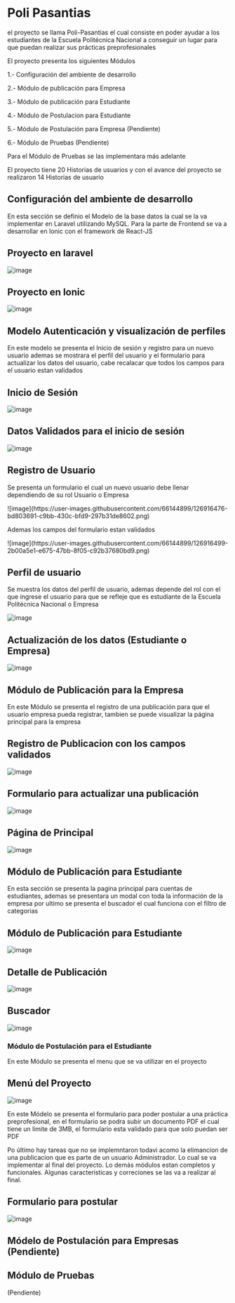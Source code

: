 # Poli Pasantias

<p> el proyecto se llama Poli-Pasantias el cual consiste en poder ayudar a los estudiantes de la Escuela Politécnica Nacional a conseguir un lugar para que puedan realizar sus prácticas preprofesionales</p>

<p>El proyecto presenta los siguientes Módulos</p>

<p> 1.- Configuración del ambiente de desarrollo </p>
<p> 2.- Módulo de publicación para Empresa </p>
<p> 3.- Módulo de publicación para Estudiante </p>
<p> 4.- Módulo de Postulacion para Estudiante </p>
<p> 5.- Módulo de Postulación para Empresa (Pendiente)
<p> 6.- Módulo de Pruebas (Pendiente)
<p> Para el Módulo de Pruebas se las implementara más adelante</p>
<p> El proyecto tiene 20 Historias de usuarios y con el avance del proyecto se realizaron 14 Historias de usuario</p>

## Configuración del ambiente de desarrollo
<p> En esta sección se definio el Modelo de la base datos la cual se la va implementar en Laravel utilizando MySQL. Para la parte de Frontend se va a desarrollar en Ionic con el framework de React-JS </p>

## Proyecto en laravel
![image](https://user-images.githubusercontent.com/66144899/126916222-ba459b98-adb4-4ae2-884e-0b9db33fa09b.png)

## Proyecto en Ionic
![image](https://user-images.githubusercontent.com/66144899/126916230-4a2c4e4f-c431-48b2-be59-9bc6745985d5.png)

## Modelo Autenticación y visualización de perfiles
<p> En este modelo se presenta el Inicio de sesión y registro para un nuevo usuario ademas se mostrara el perfil del usuario y el formulario para actualizar los datos del usuario, cabe recalacar que todos los campos para el usuario estan validados</p>

## Inicio de Sesión
![image](https://user-images.githubusercontent.com/66144899/126916408-d4a8fee7-5005-4988-9ee1-1d9ca372464f.png)

## Datos Validados para el inicio de sesión
![image](https://user-images.githubusercontent.com/66144899/126916436-e1579ba9-09e6-4400-9cf0-d5e13c626d7b.png)

## Registro de Usuario
<p> Se presenta un formulario el cual un nuevo usuario debe llenar dependiendo de su rol Usuario o Empresa</p>
![image](https://user-images.githubusercontent.com/66144899/126916476-bd803691-c9bb-430c-bfd9-297b31de8602.png)

<p> Ademas los campos del formulario estan validados </p>
![image](https://user-images.githubusercontent.com/66144899/126916499-2b00a5e1-e675-47bb-8f05-c92b37680bd9.png)

## Perfil de usuario
<p>Se muestra los datos del perfil de usuario, ademas depende del rol con el que ingrese el usuario para que se refleje que es estudiante de la Escuela Politécnica Nacional o Empresa</p>

![image](https://user-images.githubusercontent.com/66144899/126916565-d2ab2cbe-4829-4fc2-8b56-670ec38357bc.png)

## Actualización de los datos (Estudiante o Empresa)
![image](https://user-images.githubusercontent.com/66144899/126916590-37fcd3f7-8389-44d5-941f-5618ddf23b83.png)

## Módulo de Publicación para la Empresa
<p> En este Módulo se presenta el registro de una publicación para que el usuario empresa pueda registrar, tambien se puede visualizar la página principal para la empresa </p>

## Registro de Publicacion con los campos validados
![image](https://user-images.githubusercontent.com/66144899/126916709-60ecd7b7-9c73-4207-b5d7-6e58085f255e.png)

## Formulario para actualizar una publicación
![image](https://user-images.githubusercontent.com/66144899/126916749-2e498b7a-2a4d-48b5-a0dc-ee570b5475f1.png)

## Página de Principal
![image](https://user-images.githubusercontent.com/66144899/126916763-74e3e745-534a-4cc7-b57d-b7223d000b7e.png)

## Módulo de Publicación para Estudiante
<p> En esta sección se presenta la pagina principal para cuentas de estudiantes, ademas se presentara un modal con toda la información de la empresa por ultimo se presenta el buscador el cual funciona con el filtro de categorias
</p>

## Módulo de Publicación para Estudiante
![image](https://user-images.githubusercontent.com/66144899/126916859-eaf81245-df1a-4900-8ee0-b01338759349.png)

## Detalle de Publicación
![image](https://user-images.githubusercontent.com/66144899/126916887-46447d51-c5ae-46c7-a983-3a7f6be2bc17.png)

## Buscador
![image](https://user-images.githubusercontent.com/66144899/126916904-9066aaa4-68c6-4e23-b74c-7ae75516aef9.png)

### Módulo de Postulación para el Estudiante
<p> En este Módulo se presenta el menu que se va utilizar en el proyecto</p>

## Menú del Proyecto
![image](https://user-images.githubusercontent.com/66144899/126916978-a2b2685e-e132-48c8-9890-040d22581a2c.png)

<p> En este Módelo se presenta el formulario para poder postular a una práctica preprofesional, en el formulario se podra subir un documento PDF el cual tiene un limite de 3MB, el formulario esta validado para que solo puedan ser PDF</p>

<p>Po último hay tareas que no se implemntaron todavi acomo la elimancion de una publicacion que es parte de un usuario Administrador. Lo cual se va implementar al final del proyecto. Lo demás módulos estan completos y funcionales. Algunas caracteristicas y correciones se las va a realizar al final. </p>

## Formulario para postular 
![image](https://user-images.githubusercontent.com/66144899/126917043-7225111b-bfb8-4fce-9204-59ceeb1f01e9.png)

## Módelo de Postulación para Empresas (Pendiente)
## Módulo de Pruebas
(Pendiente)

















